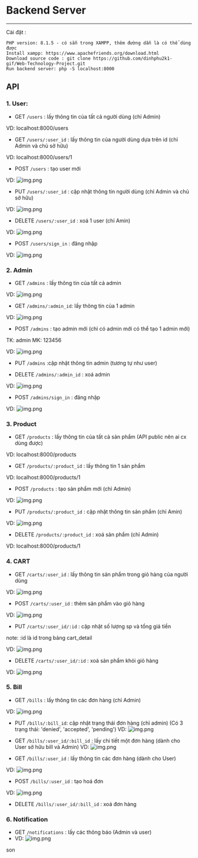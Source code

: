 # Backend Server

---
Cài đặt :
```
PHP version: 8.1.5 - có sẵn trong XAMPP, thêm đường dẫn là có thể dùng được
Install xampp: https://www.apachefriends.org/download.html
Download source code : git clone https://github.com/dinhphu2k1-gif/Web-Technology-Project.git
Run backend server: php -S localhost:8000
```

## API
### 1. User:
- GET ```/users``` : lấy thông tin của tất cả người dùng (chỉ Admin)

VD: localhost:8000/users
- GET ```/users/:user_id``` : lấy thông tin của người dùng dựa trên id (chỉ Admin và chủ sở hữu)

VD: localhost:8000/users/1

- POST ```/users``` : tạo user mới

VD: ![img.png](image/img.png)
- PUT ```/users/:user_id``` : cập nhật thông tin người dùng (chỉ Admin và chủ sở hữu)

VD: ![img.png](image/img_1.png)
- DELETE ``/users/:user_id`` : xoá 1 user (chỉ Amin)

VD: ![img.png](image/img_2.png)
- POST ```/users/sign_in``` : đăng nhập

VD: ![img.png](image/img_3.png)

### 2. Admin
- GET ```/admins``` : lấy thông tin của tất cả admin

VD: ![img.png](image/img_4.png)

- GET ```/admins/:admin_id```: lấy thông tin của 1 admin 

VD: ![img.png](image/img_5.png)

- POST ```/admins``` : tạo admin mới (chỉ có admin mới có thể tạo 1 admin mới)

TK: admin MK: 123456

VD: ![img.png](image/img_6.png)

- PUT ```/admins``` :cập nhật thông tin admin (tương tự như user)

- DELETE ```/admins/:admin_id``` : xoá admin

VD: ![img.png](image/img_7.png)

- POST ```/admins/sign_in``` : đăng nhập

VD: ![img.png](image/img_8.png)


### 3. Product
- GET ```/products``` : lấy thông tin của tất cả sản phẩm (API public nên ai cx dùng được)

VD: localhost:8000/products

- GET ```/products/:product_id``` : lấy thông tin 1 sản phẩm

VD: localhost:8000/products/1

- POST ```/products``` : tạo sản phẩm mới (chỉ Admin)

VD: ![img.png](image/img_9.png)

- PUT ```/products/:product_id``` : cập nhật thông tin sản phẩm (chỉ Amin)

VD: ![img.png](image/img_10.png) 

- DELETE ```/products/:product_id``` : xoá sản phẩm (chỉ Admin)

VD: localhost:8000/products/1


### 4. CART
- GET ```/carts/:user_id``` : lấy thông tin sản phẩm trong giỏ hàng của người dùng

VD: ![img.png](image/img_11.png)

- POST ```/carts/:user_id``` : thêm sản phẩm vào giỏ hàng

VD: ![img.png](image/img_12.png)

- PUT ```/carts/:user_id/:id``` : cập nhật số lượng sp và tổng giá tiền

note: :id là id trong bảng cart_detail

VD: ![img.png](image/img_13.png)

- DELETE ```/carts/:user_id/:id``` : xoá sản phẩm khỏi giỏ hàng

VD: ![img.png](image/img_14.png)

### 5. Bill
- GET ```/bills``` : lấy thông tin các đơn hàng (chỉ Admin)

VD: ![img.png](image/img_15.png)
- PUT ```/bills/:bill_id```: cập nhật trạng thái đơn hàng (chỉ admin) (Có 3 trạng thái: 'denied', 'accepted', 'pending')
VD: ![img.png](image/img_20.png)
- GET ```/bills/:user_id/:bill_id``` : lấy chi tiết một đơn hàng (dành cho User sở hữu bill và Admin)
VD: ![img.png](image/img_19.png)

- GET ```/bills/:user_id``` : lấy thông tin các đơn hàng (dành cho User)

VD: ![img.png](image/img_16.png)

- POST ```/bills/:user_id``` : tạo hoá đơn 

VD: ![img.png](image/img_17.png)

- DELETE ```/bills/:user_id/:bill_id``` : xoá đơn hàng
### 6. Notification
- GET  ```/notifications``` : lấy các thông báo (Admin và user)
- VD: ![img.png](image/img_18.png)






son
